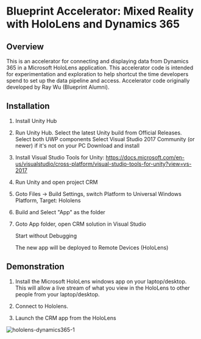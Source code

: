 # Blueprint Accelerator: Mixed Reality with HoloLens and Dynamics 365

## Overview
This is an accelerator for connecting and displaying data from Dynamics 365 in a Microsoft HoloLens application. This accelerator code is intended for experimentation and exploration to help shortcut the time developers spend to set up the data pipeline and access. Accelerator code originally developed by Ray Wu (Blueprint Alumni).


## Installation
1) Install Unity Hub

2) Run Unity Hub. 
   Select the latest Unity build from Official Releases.
   Select both UWP components
   Select Visual Studio 2017 Community (or newer) if it's not on your PC
   Download and install

3) Install Visual Studio Tools for Unity: https://docs.microsoft.com/en-us/visualstudio/cross-platform/visual-studio-tools-for-unity?view=vs-2017 
   
4) Run Unity and open project CRM

5) Goto Files -> Build Settings, switch Platform to Universal Windows Platform, Target: Hololens

6) Build and Select "App" as the folder

7) Goto App folder, open CRM solution in Visual Studio
   
   Start without Debugging
   
   The new app will be deployed to Remote Devices (HoloLens)
   
## Demonstration
1) Install the Microsoft HoloLens windows app on your laptop/desktop. This will allow a live stream of what you view in the HoloLens to other people from your laptop/desktop.

2) Connect to Hololens. 

3. Launch the CRM app from the HoloLens

![hololens-dynamics365-1](https://user-images.githubusercontent.com/642655/164390156-b7ae4c6a-e3db-4655-80a9-579d4f1c357e.jpg)
